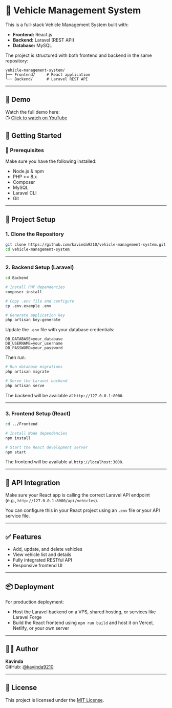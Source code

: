 # 🚗 Vehicle Management System

This is a full-stack Vehicle Management System built with:

- **Frontend:** React.js  
- **Backend:** Laravel (REST API)  
- **Database:** MySQL  

The project is structured with both frontend and backend in the same repository:

```
vehicle-management-system/
├── Frontend/     # React application
└── Backend/      # Laravel REST API
```

---

## 🎥 Demo

Watch the full demo here:  
📺 [Click to watch on YouTube]()



## 🚀 Getting Started

### 🧰 Prerequisites

Make sure you have the following installed:

- Node.js & npm  
- PHP >= 8.x  
- Composer  
- MySQL  
- Laravel CLI  
- Git  

---

## 📁 Project Setup

### 1. Clone the Repository

```bash
git clone https://github.com/kavinda9210/vehicle-management-system.git
cd vehicle-management-system
```

---

### 2. Backend Setup (Laravel)

```bash
cd Backend

# Install PHP dependencies
composer install

# Copy .env file and configure
cp .env.example .env

# Generate application key
php artisan key:generate
```

Update the `.env` file with your database credentials:

```
DB_DATABASE=your_database
DB_USERNAME=your_username
DB_PASSWORD=your_password
```

Then run:

```bash
# Run database migrations
php artisan migrate

# Serve the Laravel backend
php artisan serve
```

The backend will be available at `http://127.0.0.1:8000`.

---

### 3. Frontend Setup (React)

```bash
cd ../Frontend

# Install Node dependencies
npm install

# Start the React development server
npm start
```

The frontend will be available at `http://localhost:3000`.

---

## 🔗 API Integration

Make sure your React app is calling the correct Laravel API endpoint  
(e.g., `http://127.0.0.1:8000/api/vehicles`).

You can configure this in your React project using an `.env` file or your API service file.

---

## ✅ Features

- Add, update, and delete vehicles  
- View vehicle list and details  
- Fully integrated RESTful API  
- Responsive frontend UI  

---

## 📦 Deployment

For production deployment:

- Host the Laravel backend on a VPS, shared hosting, or services like Laravel Forge  
- Build the React frontend using `npm run build` and host it on Vercel, Netlify, or your own server  

---

## 👨‍💻 Author

**Kavinda**  
GitHub: [@kavinda9210](https://github.com/kavinda9210)

---

## 📄 License

This project is licensed under the [MIT License](LICENSE).

